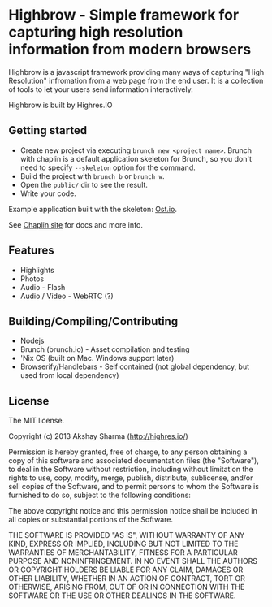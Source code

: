 # Highbrow - Simple framework for capturing high resolution information from modern browsers

Highbrow is a javascript framework providing many ways of  capturing "High Resolution" infromation from a web page from the end user.
It is a collection of tools to let your users send information interactively.

Highbrow is built by  Highres.IO

## Getting started
* Create new project via executing `brunch new <project name>`.
Brunch with chaplin is a default application skeleton for Brunch,
so you don't need to specify `--skeleton` option for the command.
* Build the project with `brunch b` or `brunch w`.
* Open the `public/` dir to see the result.
* Write your code.

Example application built with the skeleton:
[Ost.io](https://github.com/paulmillr/ostio).

See [Chaplin site](http://chaplinjs.org) for docs and more info.

## Features
* Highlights
* Photos
* Audio - Flash
* Audio / Video - WebRTC (?)

## Building/Compiling/Contributing
* Nodejs
* Brunch (brunch.io) - Asset compilation and testing
* 'Nix OS (built on Mac. Windows support later)
* Browserify/Handlebars - Self contained (not global dependency, but used from local dependency)


## License
The MIT license.

Copyright (c) 2013 Akshay Sharma (http://highres.io/)

Permission is hereby granted, free of charge, to any person obtaining a copy of
this software and associated documentation files (the "Software"), to deal in
the Software without restriction, including without limitation the rights to
use, copy, modify, merge, publish, distribute, sublicense, and/or sell copies
of the Software, and to permit persons to whom the Software is furnished to do
so, subject to the following conditions:

The above copyright notice and this permission notice shall be included in all
copies or substantial portions of the Software.

THE SOFTWARE IS PROVIDED "AS IS", WITHOUT WARRANTY OF ANY KIND, EXPRESS OR
IMPLIED, INCLUDING BUT NOT LIMITED TO THE WARRANTIES OF MERCHANTABILITY,
FITNESS FOR A PARTICULAR PURPOSE AND NONINFRINGEMENT. IN NO EVENT SHALL THE
AUTHORS OR COPYRIGHT HOLDERS BE LIABLE FOR ANY CLAIM, DAMAGES OR OTHER
LIABILITY, WHETHER IN AN ACTION OF CONTRACT, TORT OR OTHERWISE, ARISING FROM,
OUT OF OR IN CONNECTION WITH THE SOFTWARE OR THE USE OR OTHER DEALINGS IN THE
SOFTWARE.
